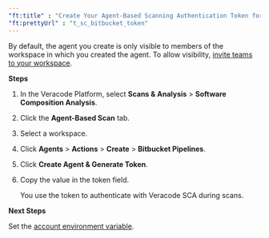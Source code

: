 ```yaml
---
"ft:title" : "Create Your Agent-Based Scanning Authentication Token for Bitbucket"
"ft:prettyUrl" : "t_sc_bitbucket_token"
---
```


By default, the agent you create is only visible to members of the workspace in which you created the agent. To allow visibility, [invite teams to your workspace](https://docs.veracode.com/r/Add_Teams_to_Your_Veracode_SCA_Workspace).

<p font-size="13pt"><b>Steps</b></p>

1.  In the Veracode Platform, select **Scans & Analysis** > **Software Composition Analysis**.

2.  Click the **Agent-Based Scan** tab.

3.  Select a workspace.

4.  Click **Agents** > **Actions** > **Create** > **Bitbucket Pipelines**.

5.  Click **Create Agent & Generate Token**.

6.  Copy the value in the token field.

    You use the token to authenticate with Veracode SCA during scans.

<p font-size="13pt"><b>Next Steps</b></p>

Set the [account environment variable](https://docs.veracode.com/r/Set_the_Bitbucket_Account_Environment_Variable).

